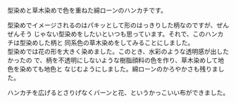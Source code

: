 型染めと草木染めで色を重ねた綿ローンのハンカチです。

型染めでイメージされるのはパキッとして形のはっきりした柄なのですが、ぜんぜんそう
じゃない型染めをしたいといつも思っています。それで、このハンカチは型染めした柄と
同系色の草木染めをしてみることにしました。  
型染めでは花の形を大きく染めました。このとき、水彩のような透明感が出したかったの
で、柄を不透明にしないような樹脂顔料の色を作り、草木染めして地色を染めても地色と
なじむようにしました。綿ローンのかろやかさも残りました。

ハンカチを広げるとさりげなくバーンと花、というかっこいい布ができました。
